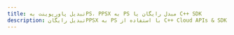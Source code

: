 ---title: تبدیل پاورپوینت بهPS، PPSX به PS مبدل رایگان یا C++ SDKdescription: تبدیل رایگانPPSX به PS با استفاده از C++ Cloud APIs & SDK. همچنین اسناد Microsoft PowerPoint را در Cloud ایجاد، ویرایش و رندر کنید.---